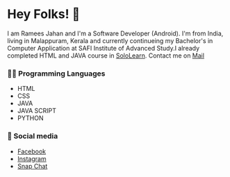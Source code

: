 # Hey Folks! 👋

I am Ramees Jahan and I'm a Software Developer (Android). I'm from India, living in Malappuram, Kerala and currently continueing my Bachelor's in Computer Application at SAFI Institute of Advanced Study.I already completed HTML and JAVA  course in [SoloLearn](https://www.sololearn.com/Profile/12749437/?ref=app). Contact me on [Mail](mailto:rameesjahan37@gmail.com)

### 🧑‍💻 Programming Languages

- HTML
- CSS
- JAVA
- JAVA SCRIPT
- PYTHON

### 📱 Social media

- [Facebook](https://www.facebook.com/profile.php?id=100022148014436)
- [Instagram](https://www.instagram.com/ramees_kzp/)
- [Snap Chat](https://www.snapchat.com/add/ramees_kzp?share_id=raf5hUxpt08&locale=en-US)


<!---
RameesJahan/RameesJahan is a ✨ special ✨ repository because its `README.md` (this file) appears on your GitHub profile.
You can click the Preview link to take a look at your changes.
--->
